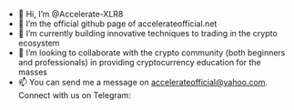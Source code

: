 - 👋 Hi, I’m @Accelerate-XLR8
- 👀 I’m the official github page of accelerateofficial.net
- 🌱 I’m currently building innovative techniques to trading in the crypto ecosystem
- 💞️ I’m looking to collaborate with the crypto community (both beginners and professionals) in providing cryptocurrency education for the masses
- 📫 You can send me a message on accelerateofficial@yahoo.com. Connect with us on Telegram: 

<!---
Accelerate-XLR8/Accelerate-XLR8 is a ✨ special ✨ repository because its `README.md` (this file) appears on your GitHub profile.
You can click the Preview link to take a look at your changes.
--->
